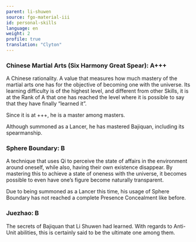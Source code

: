 ```yaml
---
parent: li-shuwen
source: fgo-material-iii
id: personal-skills
language: en
weight: 2
profile: true
translation: "Clyton"
---
```


### Chinese Martial Arts (Six Harmony Great Spear): A+++

A Chinese rationality. A value that measures how much mastery of the martial arts one has for the objective of becoming one with the universe. Its learning difficulty is of the highest level, and different from other Skills, it is at the Rank of A that one has reached the level where it is possible to say that they have finally “learned it”.

Since it is at +++, he is a master among masters.

Although summoned as a Lancer, he has mastered Bajiquan, including its spearmanship.

### Sphere Boundary: B

A technique that uses Qi to perceive the state of affairs in the environment around oneself, while also, having their own existence disappear. By mastering this to achieve a state of oneness with the universe, it becomes possible to even have one’s figure become naturally transparent.

Due to being summoned as a Lancer this time, his usage of Sphere Boundary has not reached a complete Presence Concealment like before.

### Juezhao: B

The secrets of Bajiquan that Li Shuwen had learned. With regards to Anti-Unit abilities, this is certainly said to be the ultimate one among them.
